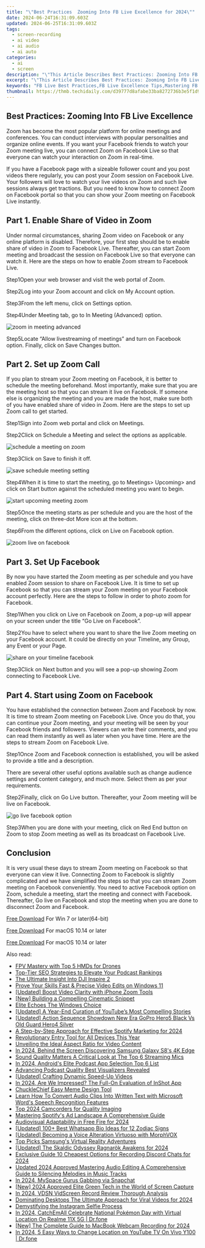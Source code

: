 ```yaml
---
title: "\"Best Practices  Zooming Into FB Live Excellence for 2024\""
date: 2024-06-24T16:31:09.603Z
updated: 2024-06-25T16:31:09.603Z
tags: 
  - screen-recording
  - ai video
  - ai audio
  - ai auto
categories: 
  - ai
  - screen
description: "\"This Article Describes Best Practices: Zooming Into FB Live Excellence for 2024\""
excerpt: "\"This Article Describes Best Practices: Zooming Into FB Live Excellence for 2024\""
keywords: "FB Live Best Practices,FB Live Excellence Tips,Mastering FB Live Broadcasts,Top FB Live Strategies,Zoom Techniques for FB Live,Enhancing Facebook Live Engagement,Optimizing FB Live Stream Quality"
thumbnail: https://thmb.techidaily.com/d39777d8afabe33ba8272736b3e5f1d9b99069cea60f39849b6b81213c209317.jpg
---
```


## Best Practices: Zooming Into FB Live Excellence

Zoom has become the most popular platform for online meetings and conferences. You can conduct interviews with popular personalities and organize online events. If you want your Facebook friends to watch your Zoom meeting live, you can connect Zoom on Facebook Live so that everyone can watch your interaction on Zoom in real-time.

If you have a Facebook page with a sizeable follower count and you post videos there regularly, you can post your Zoom session on Facebook Live. Your followers will love to watch your live videos on Zoom and such live sessions always get tractions. But you need to know how to connect Zoom on Facebook portal so that you can show your Zoom meeting on Facebook Live instantly.

## Part 1\. Enable Share of Video in Zoom

Under normal circumstances, sharing Zoom video on Facebook or any online platform is disabled. Therefore, your first step should be to enable share of video in Zoom to Facebook Live. Thereafter, you can start Zoom meeting and broadcast the session on Facebook Live so that everyone can watch it. Here are the steps on how to enable Zoom stream to Facebook Live.

Step1Open your web browser and visit the web portal of Zoom.

Step2Log into your Zoom account and click on My Account option.

Step3From the left menu, click on Settings option.

Step4Under Meeting tab, go to In Meeting (Advanced) option.

![zoom in meeting advanced](https://images.wondershare.com/filmora/article-images/2022/07/zoom-facebook-1.jpg)

Step5Locate “Allow livestreaming of meetings” and turn on Facebook option. Finally, click on Save Changes button.

## Part 2\. Set up Zoom Call

If you plan to stream your Zoom meeting on Facebook, it is better to schedule the meeting beforehand. Most importantly, make sure that you are the meeting host so that you can stream it live on Facebook. If someone else is organizing the meeting and you are made the host, make sure both of you have enabled share of video in Zoom. Here are the steps to set up Zoom call to get started.

Step1Sign into Zoom web portal and click on Meetings.

Step2Click on Schedule a Meeting and select the options as applicable.

![schedule a meeting on zoom](https://images.wondershare.com/filmora/article-images/2022/07/zoom-facebook-2.jpg)

Step3Click on Save to finish it off.

![save schedule meeting setting](https://images.wondershare.com/filmora/article-images/2022/07/zoom-facebook-3.jpg)

Step4When it is time to start the meeting, go to Meetings> Upcoming> and click on Start button against the scheduled meeting you want to begin.

![start upcoming meeting zoom](https://images.wondershare.com/filmora/article-images/2022/07/zoom-facebook-4.jpg)

Step5Once the meeting starts as per schedule and you are the host of the meeting, click on three-dot More icon at the bottom.

Step6From the different options, click on Live on Facebook option.

![zoom live on facebook](https://images.wondershare.com/filmora/article-images/2022/07/zoom-facebook-5.jpg)

## Part 3\. Set Up Facebook

By now you have started the Zoom meeting as per schedule and you have enabled Zoom session to share on Facebook Live. It is time to set up Facebook so that you can stream your Zoom meeting on your Facebook account perfectly. Here are the steps to follow in order to photo zoom for Facebook.

Step1When you click on Live on Facebook on Zoom, a pop-up will appear on your screen under the title “Go Live on Facebook”.

Step2You have to select where you want to share the live Zoom meeting on your Facebook account. It could be directly on your Timeline, any Group, any Event or your Page.

![share on your timeline facebook](https://images.wondershare.com/filmora/article-images/2022/07/zoom-facebook-6.jpg)

Step3Click on Next button and you will see a pop-up showing Zoom connecting to Facebook Live.

## Part 4\. Start using Zoom on Facebook

You have established the connection between Zoom and Facebook by now. It is time to stream Zoom meeting on Facebook Live. Once you do that, you can continue your Zoom meeting, and your meeting will be seen by your Facebook friends and followers. Viewers can write their comments, and you can read them instantly as well as later when you have time. Here are the steps to stream Zoom on Facebook Live.

Step1Once Zoom and Facebook connection is established, you will be asked to provide a title and a description.

There are several other useful options available such as change audience settings and content category, and much more. Select them as per your requirements.

Step2Finally, click on Go Live button. Thereafter, your Zoom meeting will be live on Facebook.

![go live facebook option](https://images.wondershare.com/filmora/article-images/2022/07/zoom-facebook-7.jpg)

Step3When you are done with your meeting, click on Red End button on Zoom to stop Zoom meeting as well as its broadcast on Facebook Live.

## Conclusion

It is very usual these days to stream Zoom meeting on Facebook so that everyone can view it live. Connecting Zoom to Facebook is slightly complicated and we have simplified the steps so that you can stream Zoom meeting on Facebook conveniently. You need to active Facebook option on Zoom, schedule a meeting, start the meeting and connect with Facebook. Thereafter, Go live on Facebook and stop the meeting when you are done to disconnect Zoom and Facebook.

[Free Download](https://tools.techidaily.com/wondershare/filmora/download/) For Win 7 or later(64-bit)

[Free Download](https://tools.techidaily.com/wondershare/filmora/download/) For macOS 10.14 or later

[Free Download](https://tools.techidaily.com/wondershare/filmora/download/) For macOS 10.14 or later

<ins class="adsbygoogle"
     style="display:block"
     data-ad-format="autorelaxed"
     data-ad-client="ca-pub-7571918770474297"
     data-ad-slot="1223367746"></ins>

<ins class="adsbygoogle"
     style="display:block"
     data-ad-format="autorelaxed"
     data-ad-client="ca-pub-7571918770474297"
     data-ad-slot="1223367746"></ins>



<ins class="adsbygoogle"
     style="display:block"
     data-ad-client="ca-pub-7571918770474297"
     data-ad-slot="8358498916"
     data-ad-format="auto"
     data-full-width-responsive="true"></ins>


<span class="atpl-alsoreadstyle">Also read:</span>
<div><ul>
<li><a href="https://extra-lessons.techidaily.com/fpv-mastery-with-top-5-hmds-for-drones/"><u>FPV Mastery with Top 5 HMDs for Drones</u></a></li>
<li><a href="https://extra-lessons.techidaily.com/top-tier-seo-strategies-to-elevate-your-podcast-rankings/"><u>Top-Tier SEO Strategies to Elevate Your Podcast Rankings</u></a></li>
<li><a href="https://extra-lessons.techidaily.com/the-ultimate-insight-into-dji-inspire-2/"><u>The Ultimate Insight Into DJI Inspire 2</u></a></li>
<li><a href="https://extra-lessons.techidaily.com/prove-your-skills-fast-and-precise-video-edits-on-windows-11/"><u>Prove Your Skills  Fast & Precise Video Edits on Windows 11</u></a></li>
<li><a href="https://extra-lessons.techidaily.com/updated-boost-video-clarity-with-iphone-zoom-tools/"><u>[Updated] Boost Video Clarity with iPhone Zoom Tools</u></a></li>
<li><a href="https://extra-lessons.techidaily.com/new-building-a-compelling-cinematic-snippet/"><u>[New] Building a Compelling Cinematic Snippet</u></a></li>
<li><a href="https://extra-lessons.techidaily.com/elite-echoes-the-windows-choice/"><u>Elite Echoes  The Windows Choice</u></a></li>
<li><a href="https://extra-lessons.techidaily.com/updated-a-year-end-curation-of-youtubes-most-compelling-stories/"><u>[Updated] A Year-End Curation of YouTube’s Most Compelling Stories</u></a></li>
<li><a href="https://extra-lessons.techidaily.com/updated-action-sequence-showdown-new-era-gopro-hero5-black-vs-old-guard-hero4-silver/"><u>[Updated] Action Sequence Showdown  New Era GoPro Hero5 Black Vs Old Guard Hero4 Silver</u></a></li>
<li><a href="https://extra-lessons.techidaily.com/a-step-by-step-approach-for-effective-spotify-marketing-for-2024/"><u>A Step-by-Step Approach for Effective Spotify Marketing for 2024</u></a></li>
<li><a href="https://extra-lessons.techidaily.com/revolutionary-entry-tool-for-all-devices-this-year/"><u>Revolutionary Entry Tool for All Devices This Year</u></a></li>
<li><a href="https://extra-lessons.techidaily.com/unveiling-the-ideal-aspect-ratio-for-video-content/"><u>Unveiling the Ideal Aspect Ratio for Video Content</u></a></li>
<li><a href="https://extra-lessons.techidaily.com/in-2024-behind-the-screen-discovering-samsung-galaxy-s8s-4k-edge/"><u>In 2024, Behind the Screen  Discovering Samsung Galaxy S8's 4K Edge</u></a></li>
<li><a href="https://extra-lessons.techidaily.com/sound-quality-matters-a-critical-look-at-the-top-6-streaming-mics/"><u>Sound Quality Matters  A Critical Look at The Top 6 Streaming Mics</u></a></li>
<li><a href="https://extra-lessons.techidaily.com/in-2024-androids-elite-podcast-app-selection-top-6-list/"><u>In 2024, Android's Elite Podcast App Selection  Top 6 List</u></a></li>
<li><a href="https://extra-lessons.techidaily.com/advancing-podcast-quality-best-visualizers-revealed/"><u>Advancing Podcast Quality  Best Visualizers Revealed</u></a></li>
<li><a href="https://extra-lessons.techidaily.com/updated-crafting-dynamic-speed-up-videos/"><u>[Updated] Crafting Dynamic Speed-Up Videos</u></a></li>
<li><a href="https://extra-lessons.techidaily.com/in-2024-are-we-impressed-the-full-on-evaluation-of-inshot-app/"><u>In 2024, Are We Impressed? The Full-On Evaluation of InShot App</u></a></li>
<li><a href="https://extra-lessons.techidaily.com/chucklechief-easy-meme-design-tool/"><u>ChuckleChief  Easy Meme Design Tool</u></a></li>
<li><a href="https://extra-lessons.techidaily.com/learn-how-to-convert-audio-clips-into-written-text-with-microsoft-words-speech-recognition-features/"><u>Learn How To Convert Audio Clips Into Written Text with Microsoft Word's Speech Recognition Features</u></a></li>
<li><a href="https://extra-lessons.techidaily.com/top-2024-camcorders-for-quality-imaging/"><u>Top 2024 Camcorders for Quality Imaging</u></a></li>
<li><a href="https://extra-lessons.techidaily.com/mastering-spotifys-ad-landscape-a-comprehensive-guide/"><u>Mastering Spotify's Ad Landscape  A Comprehensive Guide</u></a></li>
<li><a href="https://extra-lessons.techidaily.com/audiovisual-adaptability-in-free-fire-for-2024/"><u>Audiovisual Adaptability in Free Fire for 2024</u></a></li>
<li><a href="https://extra-lessons.techidaily.com/updated-100plus-best-whatsapp-bio-ideas-for-12-zodiac-signs/"><u>[Updated] 100+ Best Whatsapp Bio Ideas for 12 Zodiac Signs</u></a></li>
<li><a href="https://extra-lessons.techidaily.com/updated-becoming-a-voice-alteration-virtuoso-with-morphvox/"><u>[Updated] Becoming a Voice Alteration Virtuoso with MorphVOX</u></a></li>
<li><a href="https://extra-lessons.techidaily.com/top-picks-samsungs-virtual-reality-adventures/"><u>Top Picks  Samsung's Virtual Reality Adventures</u></a></li>
<li><a href="https://desktop-recording.techidaily.com/updated-the-skaldic-odyssey-ragnarok-awakens-for-2024/"><u>[Updated] The Skaldic Odyssey  Ragnarök Awakens for 2024</u></a></li>
<li><a href="https://discord-videos.techidaily.com/exclusive-guide-10-cheapest-options-for-recording-discord-chats-for-2024/"><u>Exclusive Guide  10 Cheapest Options for Recording Discord Chats for 2024</u></a></li>
<li><a href="https://sound-tweaking.techidaily.com/updated-2024-approved-mastering-audio-editing-a-comprehensive-guide-to-silencing-melodies-in-music-tracks/"><u>Updated 2024 Approved Mastering Audio Editing A Comprehensive Guide to Silencing Melodies in Music Tracks</u></a></li>
<li><a href="https://snapchat-videos.techidaily.com/in-2024-myspace-gurus-gabbing-via-snapchat/"><u>In 2024, MySpace Gurus Gabbing via Snapchat</u></a></li>
<li><a href="https://visual-screen-recording.techidaily.com/new-2024-approved-elite-green-tech-in-the-world-of-screen-capture/"><u>[New] 2024 Approved  Elite Green Tech in the World of Screen Capture</u></a></li>
<li><a href="https://screen-video-capture.techidaily.com/in-2024-vdsn-vidscreen-record-review-thorough-analysis/"><u>In 2024, VDSN VidScreen Record Review  Thorough Analysis</u></a></li>
<li><a href="https://tiktok-videos.techidaily.com/dominating-desktops-the-ultimate-approach-for-viral-videos-for-2024/"><u>Dominating Desktops  The Ultimate Approach for Viral Videos for 2024</u></a></li>
<li><a href="https://instagram-clips.techidaily.com/demystifying-the-instagram-selfie-process/"><u>Demystifying the Instagram Selfie Process</u></a></li>
<li><a href="https://pokemon-go-android.techidaily.com/in-2024-catchemall-celebrate-national-pokemon-day-with-virtual-location-on-realme-11x-5g-drfone-by-drfone-virtual-android/"><u>In 2024, CatchEmAll Celebrate National Pokémon Day with Virtual Location On Realme 11X 5G | Dr.fone</u></a></li>
<li><a href="https://screen-mirroring-recording.techidaily.com/new-the-complete-guide-to-macbook-webcam-recording-for-2024/"><u>[New] The Complete Guide to MacBook Webcam Recording for 2024</u></a></li>
<li><a href="https://fake-location.techidaily.com/in-2024-5-easy-ways-to-change-location-on-youtube-tv-on-vivo-y100-drfone-by-drfone-virtual-android/"><u>In 2024, 5 Easy Ways to Change Location on YouTube TV On Vivo Y100 | Dr.fone</u></a></li>
</ul></div>

